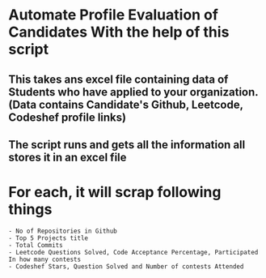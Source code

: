 # Automate Profile Evaluation of Candidates With the help of this script 

## This takes ans excel file containing data of Students who have applied to your organization. (Data contains Candidate's Github, Leetcode, Codeshef profile links) 
## The script runs and gets all the information all stores it in an excel file

# For each, it will scrap following things
    - No of Repositories in Github 
    - Top 5 Projects title
    - Total Commits
    - Leetcode Questions Solved, Code Acceptance Percentage, Participated In how many contests
    - Codeshef Stars, Question Solved and Number of contests Attended
